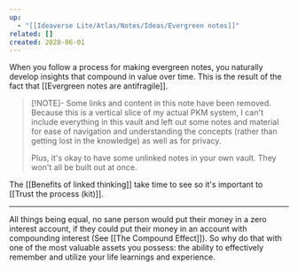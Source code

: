 ```yaml
---
up:
  - "[[Ideaverse Lite/Atlas/Notes/Ideas/Evergreen notes]]"
related: []
created: 2020-06-01
---
```


When you follow a process for making evergreen notes, you naturally develop insights that compound in value over time. This is the result of the fact that [[Evergreen notes are antifragile]].

> [!NOTE]- Some links and content in this note have been removed.
> Because this is a vertical slice of my actual PKM system, I can't include everything in this vault and left out some notes and material for ease of navigation and understanding the concepts (rather than getting lost in the knowledge) as well as for privacy. 
>  
> Plus, it's okay to have some unlinked notes in your own vault. They won't all be built out at once.

The [[Benefits of linked thinking]] take time to see so it's important to [[Trust the process (kit)]]. 

---
All things being equal, no sane person would put their money in a zero interest account, if they could put their money in an account with compounding interest (See [[The Compound Effect]]). So why do that with one of the most valuable assets you possess: the ability to effectively remember and utilize your life learnings and experience. 